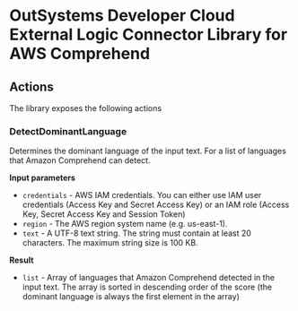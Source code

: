 # OutSystems Developer Cloud External Logic Connector Library for AWS Comprehend

## Actions
The library exposes the following actions

### DetectDominantLanguage

Determines the dominant language of the input text. For a list of languages that Amazon Comprehend can detect.

**Input parameters**

* `credentials` - AWS IAM credentials. You can either use IAM user credentials (Access Key and Secret Access Key) or an IAM role (Access Key, Secret Access Key and Session Token)
* `region` - The AWS region system name (e.g. us-east-1).
* `text` - A UTF-8 text string. The string must contain at least 20 characters. The maximum string size is 100 KB.

**Result**

* `list` - Array of languages that Amazon Comprehend detected in the input text. The array is sorted in descending order of the score (the dominant language is always the first element in the array)
